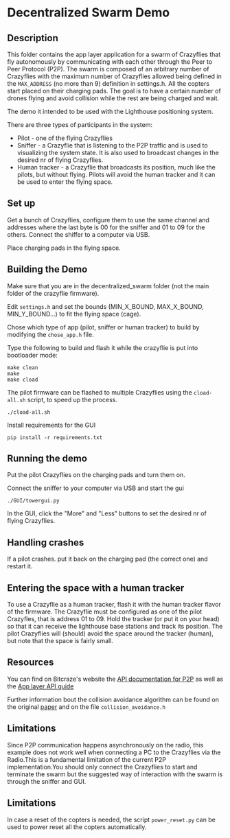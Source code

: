 # Decentralized Swarm Demo

## Description

This folder contains the app layer application for a swarm of Crazyflies that fly autonomously by communicating with each other through the Peer to Peer Protocol (P2P). The swarm is composed of an arbitrary  number of Crazyflies with the maximum number of Crazyflies allowed being defined in the `MAX_ADDRESS` (no more than 9) definition in settings.h. All the copters start placed on their charging pads. The goal is to have a certain number of drones flying and avoid collision while the rest are being charged and wait.

The demo it intended to be used with the Lighthouse positioning system.

There are three types of participants in the system:
* Pilot - one of the flying Crazyflies
* Sniffer - a Crazyflie that is listening to the P2P traffic and is used to visualizing the system state. It is also used to broadcast changes in the desired nr of flying Crazyflies.
* Human tracker - a Crazyflie that broadcasts its position, much like the pilots, but without flying. Pilots will avoid the human tracker and it can be used to enter the flying space.

## Set up

Get a bunch of Crazyflies, configure them to use the same channel and addresses where the last byte is 00 for the sniffer and 01 to 09 for the others.
Connect the shiffer to a computer via USB.

Place charging pads in the flying space.

## Building the Demo

Make sure that you are in the decentralized_swarm folder (not the main folder of the crazyflie firmware).

Edit `settings.h` and set the bounds (MIN_X_BOUND, MAX_X_BOUND, MIN_Y_BOUND...) to fit the flying space (cage).

Chose which type of app (pilot, sniffer or human tracker) to build by modifying the `chose_app.h` file.

Type the following to build and flash it while the crazyflie is put into bootloader mode:
```
make clean
make
make cload
```

The pilot firmware can be flashed to multiple Crazyflies using the `cload-all.sh` script, to speed up the process.
```
./cload-all.sh
```

Install requirements for the GUI
```
pip install -r requirements.txt
```

## Running the demo

Put the pilot Crazyflies on the charging pads and turn them on.

Connect the sniffer to your computer via USB and start the gui
```
./GUI/towergui.py
```

In the GUI, click the "More" and "Less" buttons to set the desired nr of flying Crazyflies.

## Handling crashes

If a pilot crashes. put it back on the charging pad (the correct one) and restart it.

## Entering the space with a human tracker

To use a Crazyflie as a human tracker, flash it with the human tracker flavor of the firmware. The Crazyflie must be configured
as one of the pilot Crazyfles, that is address 01 to 09. Hold the tracker (or put it on your head) so that it can receive
the lighthouse base stations and track its position.
The pilot Crazyflies will (should) avoid the space around the tracker (human), but note that the space is fairly small.

## Resources
You can find on Bitcraze's website the [API documentation for P2P](https://www.bitcraze.io/documentation/repository/crazyflie-firmware/master/functional-areas/p2p_api/) as well as the [App layer API guide](https://www.bitcraze.io/documentation/repository/crazyflie-firmware/master/userguides/app_layer/)

Further information bout the collision avoidance algorithm can be found on the original [paper](https://web.stanford.edu/~schwager/MyPapers/ZhouEtAlRAL17CollisionAvoidance.pdf) and on the file  ``collision_avoidance.h``

## Limitations

Since P2P communication happens asynchronously on the radio, this example does not work well when connecting a PC to the Crazyflies via the Radio.This is a fundamental limitation of the current P2P implementation.You should only connect the Crazyflies to start and terminate the swarm but the suggested way of interaction with the swarm is through the sniffer and GUI.

## Limitations
In case a reset of the copters is needed, the script `power_reset.py` can be used to power reset all the copters automatically.
